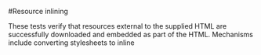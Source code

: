 ﻿#Resource inlining

These tests verify that resources external to the supplied HTML are successfully downloaded and embedded as part of the HTML. Mechanisms include converting stylesheets to inline <STYLE> blocks, and encoding images as data URIs.

##Elements which must be inlined:

1. CSS
	v LINKed stylesheets	
	v @imported stylesheets
	v font-faces
	- behaviour
	- -moz-binding
	- nested @import statements
	- possible duplicate statements
	- append to existing style tag
	- @media ?
	- @document

2. Images
	- IMG tags
	- CSS contained images
		- background-image
		- border-image
		- list-style-image
	- SVG ?


## Cross-cutting concerns

1. BASE tag
	